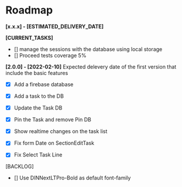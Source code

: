 # Roadmap

**[x.x.x] - [ESTIMATED_DELIVERY_DATE]**

**[CURRENT_TASKS]**
- [] manage the sessions with the database using local storage
- [] Proceed tests coverage 5%


**[2.0.0] - [2022-02-10]**
 Expected delevery date of the first version that include the basic features
 - [x] Add a firebase database
 - [x] Add a task to the DB
 - [x] Update the Task DB
 - [x] Pin the Task and remove Pin DB
 - [x] Show realtime changes on the task list

 - [x] Fix form Date on SectionEditTask
 - [x] Fix Select Task Line




[BACKLOG]
- [] Use DINNextLTPro-Bold as default font-family